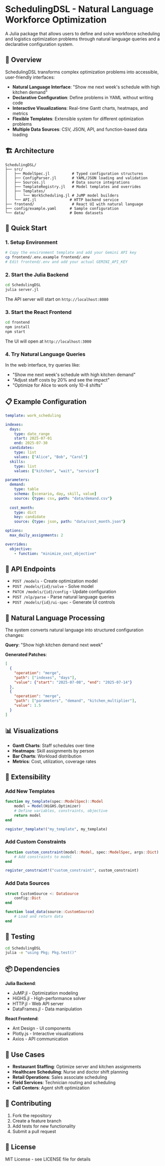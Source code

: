 # SchedulingDSL - Natural Language Workforce Optimization

A Julia package that allows users to define and solve workforce scheduling and logistics optimization problems through natural language queries and a declarative configuration system.

## 🎯 Overview

SchedulingDSL transforms complex optimization problems into accessible, user-friendly interfaces:

- **Natural Language Interface**: "Show me next week's schedule with high kitchen demand"
- **Declarative Configuration**: Define problems in YAML without writing code
- **Interactive Visualizations**: Real-time Gantt charts, heatmaps, and metrics
- **Flexible Templates**: Extensible system for different optimization problems
- **Multiple Data Sources**: CSV, JSON, API, and function-based data loading

## 🏗 Architecture

```
SchedulingDSL/
├── src/
│   ├── ModelSpec.jl          # Typed configuration structures
│   ├── ConfigParser.jl       # YAML/JSON loading and validation
│   ├── Sources.jl            # Data source integrations
│   ├── TemplateRegistry.jl   # Model templates and overrides
│   ├── Templates/
│   │   └── WorkScheduling.jl # JuMP model builders
│   └── API.jl               # HTTP backend service
├── frontend/                 # React UI with natural language
├── config/example.yaml      # Sample configuration
└── data/                    # Demo datasets
```

## 🚀 Quick Start

### 1. Setup Environment

```bash
# Copy the environment template and add your Gemini API key
cp frontend/.env.example frontend/.env
# Edit frontend/.env and add your actual GEMINI_API_KEY
```

### 2. Start the Julia Backend

```bash
cd SchedulingDSL
julia server.jl
```

The API server will start on `http://localhost:8080`

### 3. Start the React Frontend

```bash
cd frontend
npm install
npm start
```

The UI will open at `http://localhost:3000`

### 4. Try Natural Language Queries

In the web interface, try queries like:
- "Show me next week's schedule with high kitchen demand"
- "Adjust staff costs by 20% and see the impact"
- "Optimize for Alice to work only 10-4 shifts"

## 📋 Example Configuration

```yaml
template: work_scheduling

indexes:
  days:
    type: date_range
    start: 2025-07-01
    end: 2025-07-30
  candidates:
    type: list
    values: ["Alice", "Bob", "Carol"]
  skills:
    type: list
    values: ["kitchen", "wait", "service"]

parameters:
  demand:
    type: table
    schema: [scenario, day, skill, value]
    source: {type: csv, path: "data/demand.csv"}
  
  cost_month:
    type: dict
    key: candidate
    source: {type: json, path: "data/cost_month.json"}

options:
  max_daily_assignments: 2

overrides:
  objective:
    - function: "minimize_cost_objective"
```

## 🔧 API Endpoints

- `POST /models` - Create optimization model
- `POST /models/{id}/solve` - Solve model
- `PATCH /models/{id}/config` - Update configuration
- `POST /nlp/parse` - Parse natural language queries
- `POST /models/{id}/ui-spec` - Generate UI controls

## 🧠 Natural Language Processing

The system converts natural language into structured configuration changes:

**Query**: "Show high kitchen demand next week"

**Generated Patches**:
```json
[
  {
    "operation": "merge", 
    "path": ["indexes", "days"],
    "value": {"start": "2025-07-08", "end": "2025-07-14"}
  },
  {
    "operation": "merge",
    "path": ["parameters", "demand", "kitchen_multiplier"], 
    "value": 1.5
  }
]
```

## 📊 Visualizations

- **Gantt Charts**: Staff schedules over time
- **Heatmaps**: Skill assignments by person
- **Bar Charts**: Workload distribution
- **Metrics**: Cost, utilization, coverage rates

## 🔌 Extensibility

### Add New Templates
```julia
function my_template(spec::ModelSpec)::Model
    model = Model(HiGHS.Optimizer)
    # Define variables, constraints, objective
    return model
end

register_template!("my_template", my_template)
```

### Add Custom Constraints
```julia
function custom_constraint(model::Model, spec::ModelSpec, args::Dict)
    # Add constraints to model
end

register_constraint!("custom_constraint", custom_constraint)
```

### Add Data Sources
```julia
struct CustomSource <: DataSource
    config::Dict
end

function load_data(source::CustomSource)
    # Load and return data
end
```

## 🧪 Testing

```bash
cd SchedulingDSL
julia -e "using Pkg; Pkg.test()"
```

## 📦 Dependencies

**Julia Backend**:
- JuMP.jl - Optimization modeling
- HiGHS.jl - High-performance solver
- HTTP.jl - Web API server
- DataFrames.jl - Data manipulation

**React Frontend**:
- Ant Design - UI components
- Plotly.js - Interactive visualizations
- Axios - API communication

## 🎯 Use Cases

- **Restaurant Staffing**: Optimize server and kitchen assignments
- **Healthcare Scheduling**: Nurse and doctor shift planning
- **Retail Operations**: Sales associate scheduling
- **Field Services**: Technician routing and scheduling
- **Call Centers**: Agent shift optimization

## 🤝 Contributing

1. Fork the repository
2. Create a feature branch
3. Add tests for new functionality
4. Submit a pull request

## 📄 License

MIT License - see LICENSE file for details